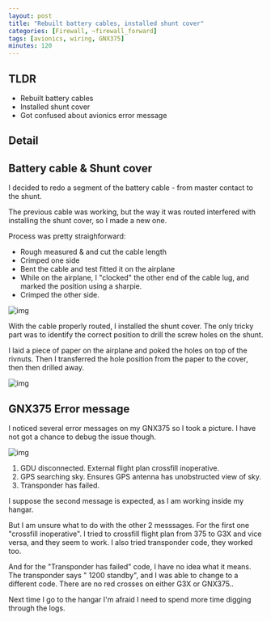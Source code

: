 ```yaml
---
layout: post
title: "Rebuilt battery cables, installed shunt cover"
categories: [Firewall, ~firewall_forward]
tags: [avionics, wiring, GNX375]
minutes: 120
---
```


## TLDR

- Rebuilt battery cables
- Installed shunt cover
- Got confused about avionics error message

## Detail

## Battery cable & Shunt cover

I decided to redo a segment of the battery cable - from master contact to the shunt.

The previous cable was working, but the way it was routed interfered with installing the shunt cover, so I made a new one.

Process was pretty straighforward:

- Rough measured  & and cut the cable length
- Crimped one side
- Bent the cable and test fitted it on the airplane
- While on the airplane, I "clocked" the other end of the cable lug, and marked the position using a sharpie.
- Crimped the other side.

![img](https://lh3.googleusercontent.com/pw/AP1GczMeBgzarXUuTzE5TBEtNMQrV3LyPOOU-MBFpZhpQbr46MQf7K2XlNtXXrU7424J6mJfVCx1nxdWBq44jJeh42J5GMWM1g4FGOG5aUQuGoVA-QhOLTorpjezsLuF02yAJ8bi2X7V41weLG0MnSnxpf9slg=w1213-h913-s-no-gm?authuser=0)

With the cable properly routed, I installed the shunt cover. The only tricky part was to identify the correct position to drill the screw holes on the shunt.

I laid a piece of paper on the airplane and poked the holes on top of the rivnuts. Then I transferred the hole position from the paper to the cover, then then drilled away.

![img](https://lh3.googleusercontent.com/pw/AP1GczPryAg28zvHr8AM9dXOw_pETQY1R3rJaVTZ8mudkPVqGSlKGkOmN5kHumadIHJkLc7jR34wOYGvkEhUXJBAlkVZVj6Yc73_XM-LC6cvtrzIKgTr7jZE4HR_tYZz-WudFnuqjf5BmxXQgN7Y5p3V2LK4qw=w1213-h913-s-no-gm?authuser=0)

## GNX375 Error message

I noticed several error messages on my GNX375 so I took a picture. I have not got a chance to debug the issue though.

![img](https://lh3.googleusercontent.com/pw/AP1GczO9ps7N3s1vmhVivm-Idb4PksTTYSYDDjh2TCHnDdgIHFji4dUK7tPkXNWsjSMFBqxASuDdynfj2c41gAGdOl1-Ax0Ur3ayjSegnrAOXK2NngYqlshSmqpo-cUDIAxZ3_7n0S_EAyI5Vq6uuTAj8uuOsQ=w1213-h913-s-no-gm?authuser=0)

1. GDU disconnected. External flight plan crossfill inoperative.
2. GPS searching sky. Ensures GPS antenna has unobstructed view of sky.
3. Transponder has failed.

I suppose the second message is expected, as I am working inside my hangar.

But I am unsure what to do with the other 2 messsages. For the first one "crossfill inoperative". I tried to crossfill flight plan from 375 to G3X and vice versa, and they seem to work. I also tried transponder code, they worked too.

And for the "Transponder has failed" code, I have no idea what it means. The transponder says " 1200 standby", and I was able to change to a different code. There are no red crosses on either G3X or GNX375..

Next time I go to the hangar I'm afraid I need to spend more time digging through the logs.
